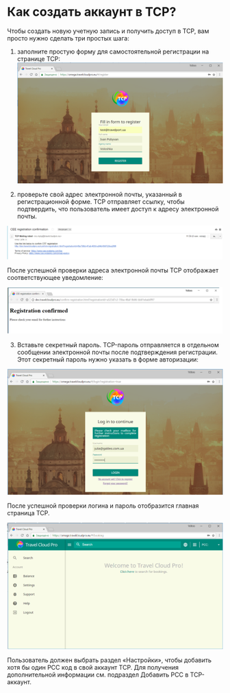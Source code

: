 # Как создать аккаунт в TCP?

Чтобы создать новую учетную запись и получить доступ в TCP, вам просто нужно сделать три простых шага:

1.  заполните простую форму для самостоятельной регистрации на странице TCP:![](/assets/import_registration.png)

2. проверьте свой адрес электронной почты, указанный в регистрационной форме. TCP отправляет ссылку, чтобы подтвердить, что пользователь имеет доступ к адресу электронной почты.

![](/assets/emailverification.png)

После успешной проверки адреса электронной почты TCP отображает соответствующее уведомление:

![](/assets/RegistrationConfirmation.png)

3. Вставьте секретный пароль. TCP-пароль отправляется в отдельном сообщении электронной почты после подтверждения регистрации. Этот секретный пароль нужно указать в форме авторизации:

![](/assets/PasswdSecret.png)

После успешной проверки логина и пароль отобразится главная страница TCP.

![](/assets/WelcomePage.png)

Пользователь должен выбрать раздел «Настройки», чтобы добавить хотя бы один PCC код в свой аккаунт TCP. Для получения дополнительной информации см. подраздел Добавить PCC в TCP-аккаунт.



